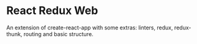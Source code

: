 # React Redux Web

 An extension of create-react-app with some extras: linters, redux, redux-thunk,
 routing and basic structure.
